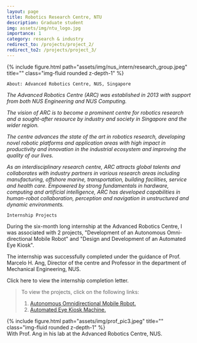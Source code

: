 ```yaml
---
layout: page
title: Robotics Research Centre, NTU
description: Graduate student 
img: assets/img/ntu_logo.jpg
importance: 1
category: research & industry
redirect_to: /projects/project_2/
redirect_to2: /projects/project_3/
---
```


<div class="row">
  <div class="col-sm mt-3 mt-md-0">
  {% include figure.html path="assets/img/nus_intern/research_group.jpeg" title="" class="img-fluid rounded z-depth-1" %}
  </div>
</div>

    About: Advanced Robotics Centre, NUS, Singapore

*The Advanced Robotics Centre (ARC) was established in 2013 with support from both NUS Engineering and NUS Computing.*

*The vision of ARC is to become a prominent centre for robotics research and a sought-after resource by industry and society in Singapore and the wider region.*

*The centre advances the state of the art in robotics research, developing novel robotic platforms and application areas with high impact in productivity and innovation in the industrial ecosystem and improving the quality of our lives.*

*As an interdisciplinary research centre, ARC attracts global talents and collaborates with industry partners in various research areas including manufacturing, offshore marine, transportation, building facilities, service and health care. Empowered by strong fundamentals in hardware, computing and artificial intelligence, ARC has developed capabilities in human-robot collaboration, perception and navigation in unstructured and dynamic environments.*

    Internship Projects

During the six-month long internship at the Advanced Robotics Centre, I was associated with 2 projects, "Development of an Autonomous Omni-directional Mobile Robot" and "Design and Development of an Automated Eye Kiosk".

The internship was successfully completed under the guidance of Prof. Marcelo H. Ang, Director of the centre and Professor in the department of Mechanical Engineering, NUS.

Click here to view the internship completion letter.

>To view the projects, click on the following links:
>1. <a href="{{ page.redirect_to }}">Autonomous Omnidirectional Mobile Robot.</a>
>2. <a href="{{ page.redirect_to2 }}">Automated Eye Kiosk Machine.</a>

<div class="row">
  <div class="col-sm-6 mt-3 mt-md-0">
  {% include figure.html path="assets/img/prof_pic3.jpeg" title="" class="img-fluid rounded z-depth-1" %}
  <div class="caption">
    With Prof. Ang in his lab at the Advanced Robotics Centre, NUS.
  </div>
  </div>
</div>
